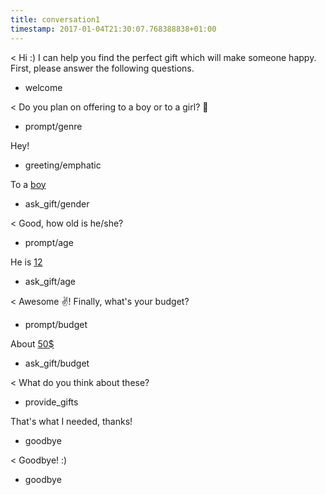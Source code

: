```yaml
---
title: conversation1
timestamp: 2017-01-04T21:30:07.768388838+01:00
---
```


< Hi :) I can help you find the perfect gift which will make someone happy. First, please answer the following questions.
* welcome

< Do you plan on offering to a boy or to a girl? 👫
* prompt/genre

Hey!
* greeting/emphatic

To a [boy](genre)
* ask_gift/gender

< Good, how old is he/she?
* prompt/age

He is [12](number/age)
* ask_gift/age

< Awesome ✌! Finally, what's your budget?
* prompt/budget

About [50$](amount-of-money/budget)
* ask_gift/budget

< What do you think about these?
* provide_gifts

That's what I needed, thanks!
* goodbye

< Goodbye! :)
* goodbye
